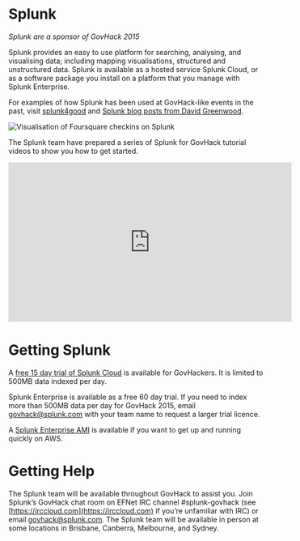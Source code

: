 # Splunk

*Splunk are a sponsor of GovHack 2015*

Splunk provides an easy to use platform for searching, analysing, and visualising data; including mapping visualisations, structured and unstructured data. Splunk is available as a hosted service Splunk Cloud, or as a software package you install on a platform that you manage with Splunk Enterprise.

For examples of how Splunk has been used at GovHack-like events in the past, visit [splunk4good](http://splunk4good.com) and [Splunk blog posts from David Greenwood](http://blogs.splunk.com/author/dgreenwood/).

![Visualisation of Foursquare checkins on Splunk](../imgs/splunk-foursquare-checkins.png)

The Splunk team have prepared a series of Splunk for GovHack tutorial videos to show you how to get started.

<iframe width="560" height="315" src="https://www.youtube.com/embed/api02uKJYLU?list=PLHYCtvQafAUqCbtgIbxH1VPaAOBQjDRnO" frameborder="0" allowfullscreen></iframe>

# Getting Splunk
A [free 15 day trial of Splunk Cloud](https://www.splunk.com/getsplunk/onlinesandbox) is available for GovHackers. It is limited to 500MB data indexed per day.

Splunk Enterprise is available as a free 60 day trial. If you need to index more than 500MB data per day for GovHack 2015, email [govhack@splunk.com](mailto:govhack@splunk.com) with your team name to request a larger trial licence.

A [Splunk Enterprise AMI](https://aws.amazon.com/marketplace/pp/B00GIZITUO) is available if you want to get up and running quickly on AWS.

# Getting Help

The Splunk team will be available throughout GovHack to assist you. Join Splunk’s GovHack chat room on EFNet IRC channel #splunk-govhack (see [https://irccloud.com](https://irccloud.com) if you’re unfamiliar with IRC) or email govhack@splunk.com. The Splunk team will be available in person at some locations in Brisbane, Canberra, Melbourne, and Sydney.
